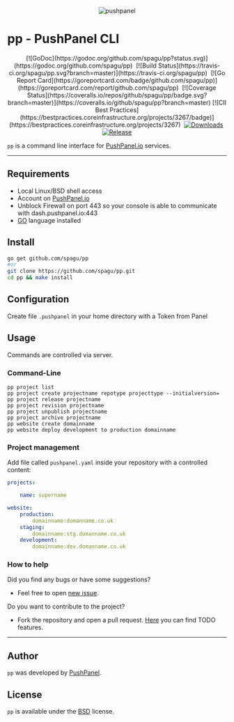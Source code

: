 <p align="center"><img src="images/pushpanel.png" alt="pushpanel"></p>

# pp - PushPanel CLI
<p align="center">
[![GoDoc](https://godoc.org/github.com/spagu/pp?status.svg)](https://godoc.org/github.com/spagu/pp)&nbsp; 
[![Build Status](https://travis-ci.org/spagu/pp.svg?branch=master)](https://travis-ci.org/spagu/pp)&nbsp;
[![Go Report Card](https://goreportcard.com/badge/github.com/spagu/pp)](https://goreportcard.com/report/github.com/spagu/pp)&nbsp;
[![Coverage Status](https://coveralls.io/repos/github/spagu/pp/badge.svg?branch=master)](https://coveralls.io/github/spagu/pp?branch=master)
[![CII Best Practices](https://bestpractices.coreinfrastructure.org/projects/3267/badge)](https://bestpractices.coreinfrastructure.org/projects/3267)&nbsp;
<a href="https://github.com/spagu/pp/releases"><img src="https://img.shields.io/github/downloads/spagu/pp/total.svg" alt="Downloads"></a>&nbsp;
<a href="https://github.com/spagu/pp/releases"><img src="https://img.shields.io/github/release/spagu/pp.svg?label=Release" alt="Release"></a>
</p>

`pp` is a command line interface for [PushPanel.io](https://pushpanel.io) services. 

---

## Requirements
- Local Linux/BSD shell access
- Account on [PushPanel.io](https://pushpanel.io)
- Unblock Firewall on port 443 so your console is able to communicate with dash.pushpanel.io:443
- [GO](https://golang.org/) language installed 

## Install
```sh
go get github.com/spagu/pp
#or
git clone https://github.com/spagu/pp.git
cd pp && make install
```

## Configuration
Create file `.pushpanel` in your home directory with a Token from Panel

## Usage
Commands are controlled via server.

### Command-Line 

```
pp project list
pp project create projectname repotype projecttype --initialversion=
pp project release projectname
pp project revision projectname
pp project unpublish projectname
pp project archive projectname
pp website create domainname
pp website deploy development to production domainname
```

### Project management
Add file called `pushpanel.yaml` inside your repository with a controlled content:

```yaml
projects:

    name: supername

website:
    production:
        domainname:domanname.co.uk
    staging:
        domainname:stg.domanname.co.uk
    development:
        domainname:dev.domanname.co.uk
```
### How to help

Did you find any bugs or have some suggestions?
- Feel free to open [new issue](https://github.com/spagu/pp/issues/new).

Do you want to contribute to the project?
- Fork the repository and open a pull request. [Here](https://github.com/spagu/pp/projects/1) you can find TODO features.

---
## Author
`pp` was developed by [PushPanel](https://pushpanel.io).

## License
`pp` is available under the [BSD](./LICENSE) license.


